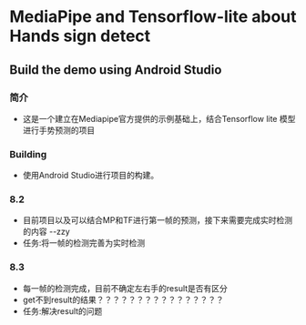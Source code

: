 # MediaPipe and Tensorflow-lite about Hands sign detect

## Build the demo using Android Studio

### 简介

*   这是一个建立在Mediapipe官方提供的示例基础上，结合Tensorflow lite 模型进行手势预测的项目

### Building

*   使用Android Studio进行项目的构建。
### 8.2

*   目前项目以及可以结合MP和TF进行第一帧的预测，接下来需要完成实时检测的内容 --zzy
*   任务:将一帧的检测完善为实时检测

### 8.3

*   每一帧的检测完成，目前不确定左右手的result是否有区分
*   get不到result的结果？？？？？？？？？？？？？？？？
*   任务:解决result的问题
